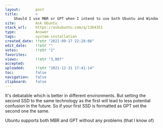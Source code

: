 ```yaml
---
layout:       post
title:        >
    Should I use MBR or GPT when I intend to use both Ubuntu and Windows?
site:         Ask Ubuntu
stack_url:    https://askubuntu.com/q/1364351
type:         Answer
tags:         system-installation
created_date: !!str "2021-09-17 22:28:06"
edit_date:    !!str ""
votes:        !!str "2"
favorites:    
views:        !!str "3,007"
accepted:     
uploaded:     !!str "2021-12-31 17:41:14"
toc:          false
navigation:   false
clipboard:    false
---
```


It's debatable which is better in different environments. But setting the second SSD to the same technology as the first will lead to less potential confusion in the future. So if your first SSD is formatted as GPT set the second one the same.

Ubuntu supports both MBR and GPT without any problems (that I know of)
